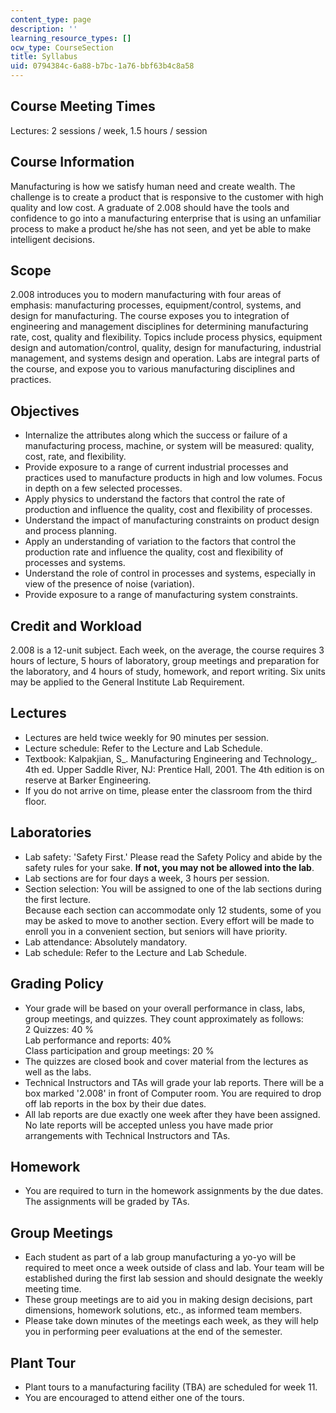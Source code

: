 ```yaml
---
content_type: page
description: ''
learning_resource_types: []
ocw_type: CourseSection
title: Syllabus
uid: 0794384c-6a88-b7bc-1a76-bbf63b4c8a58
---
```


Course Meeting Times
--------------------

Lectures: 2 sessions / week, 1.5 hours / session

Course Information
------------------

Manufacturing is how we satisfy human need and create wealth. The challenge is to create a product that is responsive to the customer with high quality and low cost. A graduate of 2.008 should have the tools and confidence to go into a manufacturing enterprise that is using an unfamiliar process to make a product he/she has not seen, and yet be able to make intelligent decisions.

Scope
-----

2.008 introduces you to modern manufacturing with four areas of emphasis: manufacturing processes, equipment/control, systems, and design for manufacturing. The course exposes you to integration of engineering and management disciplines for determining manufacturing rate, cost, quality and flexibility. Topics include process physics, equipment design and automation/control, quality, design for manufacturing, industrial management, and systems design and operation. Labs are integral parts of the course, and expose you to various manufacturing disciplines and practices.

Objectives
----------

*   Internalize the attributes along which the success or failure of a manufacturing process, machine, or system will be measured: quality, cost, rate, and flexibility.
*   Provide exposure to a range of current industrial processes and practices used to manufacture products in high and low volumes. Focus in depth on a few selected processes.
*   Apply physics to understand the factors that control the rate of production and influence the quality, cost and flexibility of processes.
*   Understand the impact of manufacturing constraints on product design and process planning.
*   Apply an understanding of variation to the factors that control the production rate and influence the quality, cost and flexibility of processes and systems.
*   Understand the role of control in processes and systems, especially in view of the presence of noise (variation).
*   Provide exposure to a range of manufacturing system constraints.

Credit and Workload
-------------------

2.008 is a 12-unit subject. Each week, on the average, the course requires 3 hours of lecture, 5 hours of laboratory, group meetings and preparation for the laboratory, and 4 hours of study, homework, and report writing. Six units may be applied to the General Institute Lab Requirement.

Lectures
--------

*   Lectures are held twice weekly for 90 minutes per session.
*   Lecture schedule: Refer to the Lecture and Lab Schedule.
*   Textbook: Kalpakjian, S_. Manufacturing Engineering and Technology_. 4th ed. Upper Saddle River, NJ: Prentice Hall, 2001. The 4th edition is on reserve at Barker Engineering.
*   If you do not arrive on time, please enter the classroom from the third floor.

Laboratories
------------

*   Lab safety: 'Safety First.' Please read the Safety Policy and abide by the safety rules for your sake. **If not, you may not be allowed into the lab**.
*   Lab sections are for four days a week, 3 hours per session.
*   Section selection: You will be assigned to one of the lab sections during the first lecture.  
    Because each section can accommodate only 12 students, some of you may be asked to move to another section. Every effort will be made to enroll you in a convenient section, but seniors will have priority.
*   Lab attendance: Absolutely mandatory.
*   Lab schedule: Refer to the Lecture and Lab Schedule.

Grading Policy
--------------

*   Your grade will be based on your overall performance in class, labs, group meetings, and quizzes. They count approximately as follows:  
    2 Quizzes: 40 %  
    Lab performance and reports: 40%  
    Class participation and group meetings: 20 %
*   The quizzes are closed book and cover material from the lectures as well as the labs.
*   Technical Instructors and TAs will grade your lab reports. There will be a box marked '2.008' in front of Computer room. You are required to drop off lab reports in the box by their due dates.
*   All lab reports are due exactly one week after they have been assigned. No late reports will be accepted unless you have made prior arrangements with Technical Instructors and TAs.

Homework
--------

*   You are required to turn in the homework assignments by the due dates. The assignments will be graded by TAs.

Group Meetings
--------------

*   Each student as part of a lab group manufacturing a yo-yo will be required to meet once a week outside of class and lab. Your team will be established during the first lab session and should designate the weekly meeting time.
*   These group meetings are to aid you in making design decisions, part dimensions, homework solutions, etc., as informed team members.
*   Please take down minutes of the meetings each week, as they will help you in performing peer evaluations at the end of the semester.

Plant Tour
----------

*   Plant tours to a manufacturing facility (TBA) are scheduled for week 11.
*   You are encouraged to attend either one of the tours.